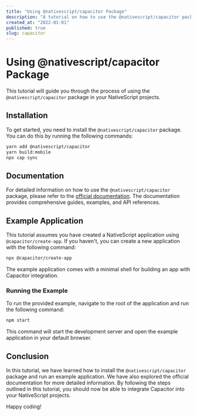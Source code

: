 ```yaml
---
title: "Using @nativescript/capacitor Package"
description: "A tutorial on how to use the @nativescript/capacitor package in your NativeScript projects."
created_at: "2022-01-01"
published: true
slug: capacitor
---
```


# Using @nativescript/capacitor Package

This tutorial will guide you through the process of using the `@nativescript/capacitor` package in your NativeScript projects.

## Installation

To get started, you need to install the `@nativescript/capacitor` package. You can do this by running the following commands:

```bash
yarn add @nativescript/capacitor
yarn build:mobile
npx cap sync
```

## Documentation

For detailed information on how to use the `@nativescript/capacitor` package, please refer to the [official documentation](https://capacitor.nativescript.org/). The documentation provides comprehensive guides, examples, and API references.

## Example Application

This tutorial assumes you have created a NativeScript application using `@capacitor/create-app`. If you haven't, you can create a new application with the following command:

```bash
npx @capacitor/create-app
```

The example application comes with a minimal shell for building an app with Capacitor integration.

### Running the Example

To run the provided example, navigate to the root of the application and run the following command:

```bash
npm start
```

This command will start the development server and open the example application in your default browser.

## Conclusion

In this tutorial, we have learned how to install the `@nativescript/capacitor` package and run an example application. We have also explored the official documentation for more detailed information. By following the steps outlined in this tutorial, you should now be able to integrate Capacitor into your NativeScript projects.

Happy coding!